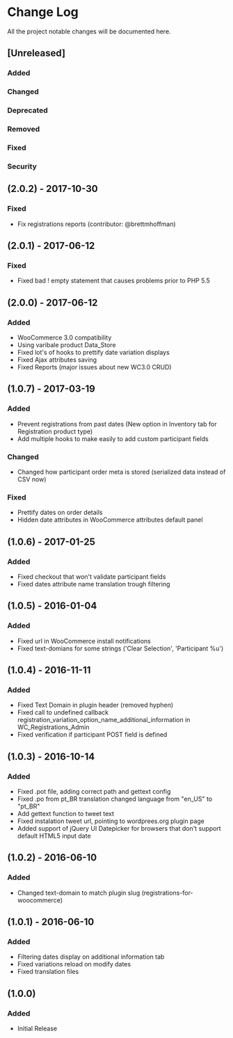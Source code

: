 # Change Log
All the project notable changes will be documented here.

## [Unreleased]
### Added
### Changed
### Deprecated
### Removed
### Fixed
### Security

## (2.0.2) - 2017-10-30
### Fixed
- Fix registrations reports (contributor: @brettmhoffman)

## (2.0.1) - 2017-06-12
### Fixed
- Fixed bad ! empty statement that causes problems prior to PHP 5.5

## (2.0.0) - 2017-06-12
### Added
- WooCommerce 3.0 compatibility
- Using varibale product Data_Store
- Fixed lot's of hooks to prettify date variation displays
- Fixed Ajax attributes saving
- Fixed Reports (major issues about new WC3.0 CRUD)

## (1.0.7) - 2017-03-19
### Added
- Prevent registrations from past dates (New option in Inventory tab for Registration product type)
- Add multiple hooks to make easily to add custom participant fields
### Changed
- Changed how participant order meta is stored (serialized data instead of CSV now)
### Fixed
- Prettify dates on order details
- Hidden date attributes in WooCommerce attributes default panel

## (1.0.6) - 2017-01-25
### Added
- Fixed checkout that won't validate participant fields
- Fixed dates attribute name translation trough filtering

## (1.0.5) - 2016-01-04
### Added
- Fixed url in WooCommerce install notifications
- Fixed text-domians for some strings ('Clear Selection', 'Participant %u')

## (1.0.4) - 2016-11-11
### Added
- Fixed Text Domain in plugin header (removed hyphen)
- Fixed call to undefined callback registration_variation_option_name_additional_information in WC_Registrations_Admin
- Fixed verification if participant POST field is defined

## (1.0.3) - 2016-10-14
### Added
- Fixed .pot file, adding correct path and gettext config
- Fixed .po from pt_BR translation changed language from "en_US" to "pt_BR"
- Add gettext function to tweet text
- Fixed instalation tweet url, pointing to wordprees.org plugin page
- Added support of jQuery UI Datepicker for browsers that don't support default HTML5 input date

## (1.0.2) - 2016-06-10
### Added
- Changed text-domain to match plugin slug (registrations-for-woocommerce)

## (1.0.1) - 2016-06-10
### Added
- Filtering dates display on additional information tab
- Fixed variations reload on modify dates
- Fixed translation files

## (1.0.0)
### Added
- Initial Release

[2.0.1]: https://github.com/HasteDesign/Registrations-for-WooCommerce/releases/tag/v2.0.1
[2.0.0]: https://github.com/HasteDesign/Registrations-for-WooCommerce/releases/tag/v2.0.0
[1.0.7]: https://github.com/HasteDesign/Registrations-for-WooCommerce/releases/tag/v1.0.7
[1.0.6]: https://github.com/HasteDesign/Registrations-for-WooCommerce/releases/tag/v1.0.6
[1.0.5]: https://github.com/HasteDesign/Registrations-for-WooCommerce/releases/tag/v1.0.5
[1.0.4]: https://github.com/HasteDesign/Registrations-for-WooCommerce/releases/tag/v1.0.4
[1.0.3]: https://github.com/HasteDesign/Registrations-for-WooCommerce/releases/tag/v1.0.3
[1.0.2]: https://github.com/HasteDesign/Registrations-for-WooCommerce/releases/tag/v1.0.2
[1.0.1]: https://github.com/HasteDesign/Registrations-for-WooCommerce/releases/tag/v1.0.1
[1.0.0]: https://github.com/HasteDesign/Registrations-for-WooCommerce/releases/tag/v1.0.0
